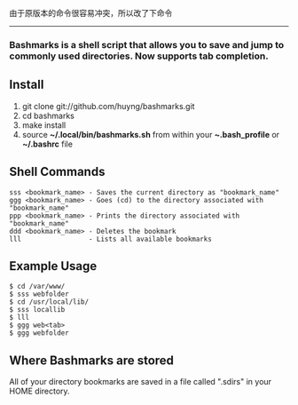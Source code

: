 由于原版本的命令很容易冲突，所以改了下命令

--------------------------------------------------------------------------

### Bashmarks is a shell script that allows you to save and jump to commonly used directories. Now supports tab completion.

## Install

1. git clone git://github.com/huyng/bashmarks.git
2. cd bashmarks
3. make install
4. source **~/.local/bin/bashmarks.sh** from within your **~.bash\_profile** or **~/.bashrc** file

## Shell Commands

    sss <bookmark_name> - Saves the current directory as "bookmark_name"
    ggg <bookmark_name> - Goes (cd) to the directory associated with "bookmark_name"
    ppp <bookmark_name> - Prints the directory associated with "bookmark_name"
    ddd <bookmark_name> - Deletes the bookmark
    lll                 - Lists all available bookmarks
    
## Example Usage

    $ cd /var/www/
    $ sss webfolder
    $ cd /usr/local/lib/
    $ sss locallib
    $ lll
    $ ggg web<tab>
    $ ggg webfolder

## Where Bashmarks are stored
    
All of your directory bookmarks are saved in a file called ".sdirs" in your HOME directory.
